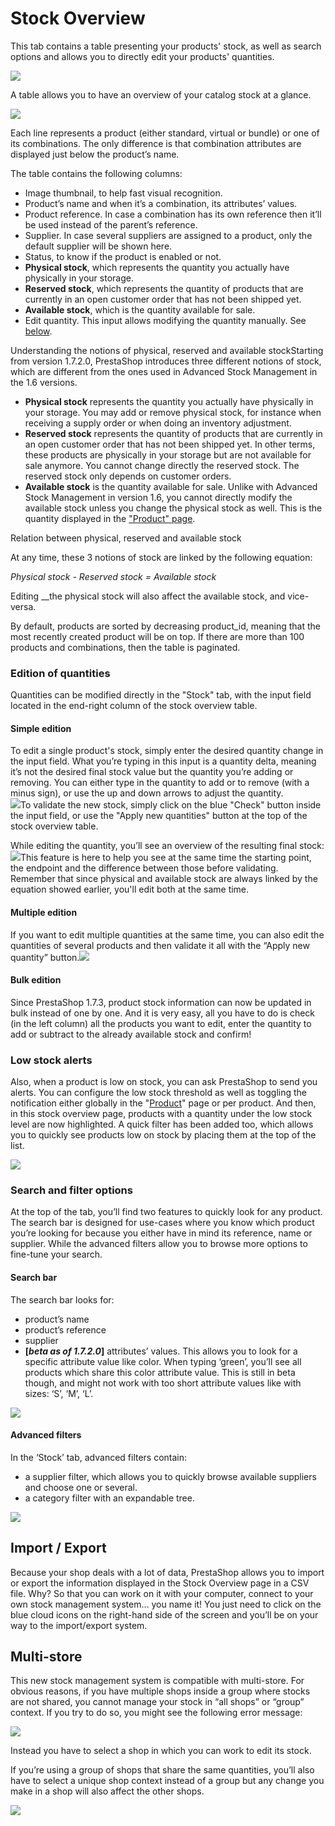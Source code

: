 # Stock Overview

This tab contains a table presenting your products' stock, as well as search options and allows you to directly edit your products' quantities.

![](../../../../.gitbook/assets/56688695%20%283%29.png)

A table allows you to have an overview of your catalog stock at a glance.

![](../../../../.gitbook/assets/56688697%20%282%29.png)

Each line represents a product \(either standard, virtual or bundle\) or one of its combinations. The only difference is that combination attributes are displayed just below the product’s name.

The table contains the following columns:

* Image thumbnail, to help fast visual recognition.
* Product’s name and when it’s a combination, its attributes’ values.
* Product reference. In case a combination has its own reference then it’ll be used instead of the parent’s reference.
* Supplier. In case several suppliers are assigned to a product, only the default supplier will be shown here.
* Status, to know if the product is enabled or not.
* **Physical stock**, which represents the quantity you actually have physically in your storage.
* **Reserved stock**, which represents the quantity of products that are currently in an open customer order that has not been shipped yet.
* **Available stock**, which is the quantity available for sale.
* Edit quantity. This input allows modifying the quantity manually. See [below](stock-overview.md#Stockoverview-qty_edition).

Understanding the notions of physical, reserved and available stockStarting from version 1.7.2.0, PrestaShop introduces three different notions of stock, which are different from the ones used in Advanced Stock Management in the 1.6 versions.

* **Physical stock** represents the quantity you actually have physically in your storage. You may add or remove physical stock, for instance when receiving a supply order or when doing an inventory adjustment.
* **Reserved stock** represents the quantity of products that are currently in an open customer order that has not been shipped yet. In other terms, these products are physically in your storage but are not available for sale anymore. You cannot change directly the reserved stock. The reserved stock only depends on customer orders.
* **Available stock** is the quantity available for sale. Unlike with Advanced Stock Management in version 1.6, you cannot directly modify the available stock unless you change the physical stock as well. This is the quantity displayed in the ["Product" page](../managing-products.md).

Relation between physical, reserved and available stock

At any time, these 3 notions of stock are linked by the following equation:

_Physical stock - Reserved stock = Available stock_

Editing __the physical stock will also affect the available stock, and vice-versa.

 By default, products are sorted by decreasing product\_id, meaning that the most recently created product will be on top. If there are more than 100 products and combinations, then the table is paginated.

### Edition of quantities <a id="Stockoverview-qty_editionEditionofquantities"></a>

Quantities can be modified directly in the "Stock" tab, with the input field located in the end-right column of the stock overview table.

#### Simple edition <a id="Stockoverview-Simpleedition"></a>

To edit a single product's stock, simply enter the desired quantity change in the input field. What you’re typing in this input is a quantity delta, meaning it’s not the desired final stock value but the quantity you’re adding or removing. You can either type in the quantity to add or to remove \(with a minus sign\), or use the up and down arrows to adjust the quantity.  
![](../../../../.gitbook/assets/54266297.gif)To validate the new stock, simply click on the blue "Check" button inside the input field, or use the "Apply new quantities" button at the top of the stock overview table.

While editing the quantity, you’ll see an overview of the resulting final stock:![](../../../../.gitbook/assets/56688698%20%282%29.png)This feature is here to help you see at the same time the starting point, the endpoint and the difference between those before validating. Remember that since physical and available stock are always linked by the equation showed earlier, you'll edit both at the same time.

#### Multiple edition <a id="Stockoverview-Multipleedition"></a>

If you want to edit multiple quantities at the same time, you can also edit the quantities of several products and then validate it all with the “Apply new quantity” button.![](../../../../.gitbook/assets/54266290.gif)

#### Bulk edition <a id="Stockoverview-Bulkedition"></a>

Since PrestaShop 1.7.3, product stock information can now be updated in bulk instead of one by one. And it is very easy, all you have to do is check \(in the left column\) all the products you want to edit, enter the quantity to add or subtract to the already available stock and confirm!

### Low stock alerts  <a id="Stockoverview-Lowstockalerts"></a>

Also, when a product is low on stock, you can ask PrestaShop to send you alerts. You can configure the low stock threshold as well as toggling the notification either globally in the "[Product](http://doc.prestashop.com/display/PS17/Managing+Products)" page or per product. And then, in this stock overview page, products with a quantity under the low stock level are now highlighted. A quick filter has been added too, which allows you to quickly see products low on stock by placing them at the top of the list.

![](../../../../.gitbook/assets/55607508.png)

### Search and filter options <a id="Stockoverview-Searchandfilteroptions"></a>

At the top of the tab, you’ll find two features to quickly look for any product. The search bar is designed for use-cases where you know which product you’re looking for because you either have in mind its reference, name or supplier. While the advanced filters allow you to browse more options to fine-tune your search.

#### Search bar <a id="Stockoverview-stock_search_barSearchbar"></a>

The search bar looks for:

* product’s name
* product’s reference
* supplier
* **\[**_**beta as of 1.7.2.0**_**\]** attributes’ values. This allows you to look for a specific attribute value like color. When typing ‘green’, you’ll see all products which share this color attribute value. This is still in beta though, and might not work with too short attribute values like with sizes: ‘S’, ‘M’, ‘L’.

![](../../../../.gitbook/assets/54266294%20%282%29.gif)

#### Advanced filters <a id="Stockoverview-Advancedfilters"></a>

In the ‘Stock’ tab, advanced filters contain:

* a supplier filter, which allows you to quickly browse available suppliers and choose one or several.
* a category filter with an expandable tree.

![](../../../../.gitbook/assets/56688700%20%282%29.png)

## Import / Export <a id="Stockoverview-Import/Export"></a>

Because your shop deals with a lot of data, PrestaShop allows you to import or export the information displayed in the Stock Overview page in a CSV file. Why? So that you can work on it with your computer, connect to your own stock management system… you name it! You just need to click on the blue cloud icons on the right-hand side of the screen and you’ll be on your way to the import/export system.

## Multi-store <a id="Stockoverview-Multi-store"></a>

This new stock management system is compatible with multi-store. For obvious reasons, if you have multiple shops inside a group where stocks are not shared, you cannot manage your stock in “all shops” or “group” context. If you try to do so, you might see the following error message:

![](../../../../.gitbook/assets/56688701%20%281%29.png)

Instead you have to select a shop in which you can work to edit its stock.  


If you’re using a group of shops that share the same quantities, you’ll also have to select a unique shop context instead of a group but any change you make in a shop will also affect the other shops.

![](../../../../.gitbook/assets/56688702%20%283%29.png)

